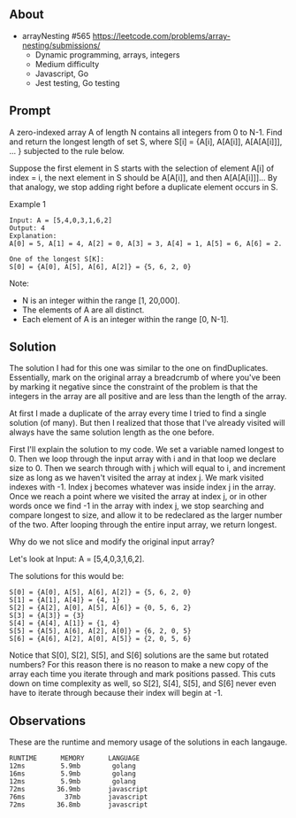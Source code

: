 ## About

- arrayNesting #565 https://leetcode.com/problems/array-nesting/submissions/
  - Dynamic programming, arrays, integers
  - Medium difficulty
  - Javascript, Go
  - Jest testing, Go testing


## Prompt

A zero-indexed array A of length N contains all integers from 0 to N-1. Find and return the longest
length of set S, where S[i] = {A[i], A[A[i]], A[A[A[i]]], ... } subjected to the rule below.

Suppose the first element in S starts with the selection of element A[i] of index = i, the next
element in S should be A[A[i]], and then A[A[A[i]]]… By that analogy, we stop adding right before
a duplicate element occurs in S.

Example 1
```
Input: A = [5,4,0,3,1,6,2]
Output: 4
Explanation: 
A[0] = 5, A[1] = 4, A[2] = 0, A[3] = 3, A[4] = 1, A[5] = 6, A[6] = 2.

One of the longest S[K]:
S[0] = {A[0], A[5], A[6], A[2]} = {5, 6, 2, 0}
```
Note:
- N is an integer within the range [1, 20,000].
- The elements of A are all distinct.
- Each element of A is an integer within the range [0, N-1].

## Solution

The solution I had for this one was similar to the one on findDuplicates. Essentially, mark on the
original array a breadcrumb of where you've been by marking it negative since the constraint of the
problem is that the integers in the array are all positive and are less than the length of the array.

At first I made a duplicate of the array every time I tried to find a single solution (of many).
But then I realized that those that I've already visited will always have the same solution length
as the one before.

First I'll explain the solution to my code. We set a variable named longest to 0. Then we loop
through the input array with i and in that loop we declare size to 0. Then we search through with j
which will equal to i, and increment size as long as we haven't visited the array at index j. We
mark visited indexes with -1. Index j becomes whatever was inside index j in the array. Once we
reach a point where we visited the array at index j, or in other words once we find -1 in the array
with index j, we stop searching and compare longest to size, and allow it to be redeclared as the 
larger number of the two. After looping through the entire input array, we return longest.

Why do we not slice and modify the original input array?

Let's look at Input: A = [5,4,0,3,1,6,2].

The solutions for this would be:
```
S[0] = {A[0], A[5], A[6], A[2]} = {5, 6, 2, 0}
S[1] = {A[1], A[4]} = {4, 1}
S[2] = {A[2], A[0], A[5], A[6]} = {0, 5, 6, 2}
S[3] = {A[3]} = {3}
S[4] = {A[4], A[1]} = {1, 4}
S[5] = {A[5], A[6], A[2], A[0]} = {6, 2, 0, 5}
S[6] = {A[6], A[2], A[0], A[5]} = {2, 0, 5, 6}
```
Notice that S[0], S[2], S[5], and S[6] solutions are the same but rotated numbers? For this reason
there is no reason to make a new copy of the array each time you iterate through and mark positions
passed. This cuts down on time complexity as well, so S[2], S[4], S[5], and S[6] never even have to
iterate through because their index will begin at -1.

## Observations
These are the runtime and memory usage of the solutions in each langauge.
```
RUNTIME      MEMORY      LANGUAGE
12ms         5.9mb        golang
16ms         5.9mb        golang
12ms         5.9mb        golang
72ms        36.9mb       javascript
76ms          37mb       javascript
72ms        36.8mb       javascript
```